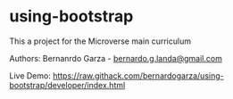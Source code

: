 # using-bootstrap

This a project for the Microverse main curriculum

Authors: Bernanrdo Garza - bernardo.g.landa@gmail.com

Live Demo: https://raw.githack.com/bernardogarza/using-bootstrap/developer/index.html
